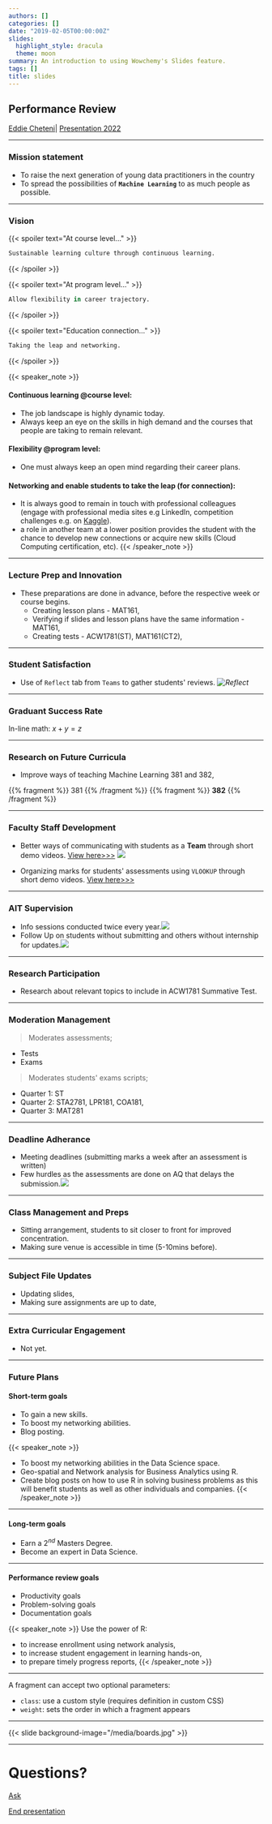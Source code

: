 ```yaml
---
authors: []
categories: []
date: "2019-02-05T00:00:00Z"
slides:
  highlight_style: dracula
  theme: moon
summary: An introduction to using Wowchemy's Slides feature.
tags: []
title: slides
---
```


## Performance Review

[Eddie Cheteni](/#about/)\| [Presentation 2022](https://wowchemy.com/docs/content/slides/)

---
### Mission statement

- To raise the next generation of young data practitioners in the country
- To spread the possibilities of **`Machine Learning`** to as much people as possible.
---

### Vision

{{< spoiler text="At course level..." >}}
```r
Sustainable learning culture through continuous learning.
```
{{< /spoiler >}}

{{< spoiler text="At program level..." >}}
```r
Allow flexibility in career trajectory.
```
{{< /spoiler >}}

{{< spoiler text="Education connection..." >}}
```r
Taking the leap and networking.
```
{{< /spoiler >}}

{{< speaker_note >}}

#### **Continuous learning \@course level:**

-   The job landscape is highly dynamic today.
-   Always keep an eye on the skills in high demand and the courses that people are taking to remain relevant.

#### **Flexibility \@program level:**

-   One must always keep an open mind regarding their career plans.

#### **Networking and enable students to take the leap (for connection):**

-   It is always good to remain in touch with professional colleagues (engage with professional media sites e.g LinkedIn, competition challenges e.g. on [Kaggle](https://www.kaggle.com)).
-   a role in another team at a lower position provides the student with the chance to develop new connections or acquire new skills (Cloud Computing certification, etc). {{< /speaker_note >}}

------------------------------------------------------------------------

### Lecture Prep and Innovation

-   These preparations are done in advance, before the respective week or course begins.
    -   Creating lesson plans - MAT161,
    -   Verifying if slides and lesson plans have the same information - MAT161,
    -   Creating tests - ACW1781(ST), MAT161(CT2),

------------------------------------------------------------------------

### Student Satisfaction

-   Use of `Reflect` tab from `Teams` to gather students' reviews. *![Reflect](images/reflection.png)*

------------------------------------------------------------------------

### Graduant Success Rate

In-line math: $x + y = z$

------------------------------------------------------------------------

### Research on Future Curricula

-   Improve ways of teaching Machine Learning 381 and 382,

{{% fragment %}} 381 {{% /fragment %}} {{% fragment %}} **382** {{% /fragment %}}

------------------------------------------------------------------------

### Faculty Staff Development

-   Better ways of communicating with students as a **Team** through short demo videos. [View here\>\>\>](https://belgiumcampusacza-my.sharepoint.com/:v:/g/personal/cheteni_e_belgiumcampus_ac_za/EZnOLIrSkPlJqtsqg_0UUAoBAX3d_jS5ML7jt9uxhfhI2A) ![](images/posting.png)

-   Organizing marks for students' assessments using `VLOOKUP` through short demo videos. [View here\>\>\>](https://belgiumcampusacza-my.sharepoint.com/:v:/g/personal/cheteni_e_belgiumcampus_ac_za/Eau1zFZpO4NNursd5E3h8EgBA9dr2vMHR0MaERRY_L219w?e=genbFH)

------------------------------------------------------------------------

### AIT Supervision

-   Info sessions conducted twice every year.![](images/ait-1.png)
-   Follow Up on students without submitting and others without internship for updates.![](images/follow-up.png)

------------------------------------------------------------------------

### Research Participation

-   Research about relevant topics to include in ACW1781 Summative Test.

------------------------------------------------------------------------

### Moderation Management

> Moderates assessments;

-   Tests
-   Exams

> Moderates students' exams scripts;

-   Quarter 1: ST
-   Quarter 2: STA2781, LPR181, COA181,
-   Quarter 3: MAT281

------------------------------------------------------------------------

### Deadline Adherance

-   Meeting deadlines (submitting marks a week after an assessment is written)
-   Few hurdles as the assessments are done on AQ that delays the submission.![](images/deadlines.png)

------------------------------------------------------------------------

### Class Management and Preps

-   Sitting arrangement, students to sit closer to front for improved concentration.
-   Making sure venue is accessible in time (5-10mins before).

------------------------------------------------------------------------

### Subject File Updates

-   Updating slides,
-   Making sure assignments are up to date,

------------------------------------------------------------------------

### Extra Curricular Engagement

-   Not yet.

------------------------------------------------------------------------

### Future Plans

#### Short-term goals

-   To gain a new skills.
-   To boost my networking abilities.
-   Blog posting.

{{< speaker_note >}}
- To boost my networking abilities in the Data Science space.
- Geo-spatial and Network analysis for Business Analytics using R.
- Create blog posts on how to use R in solving business problems as this will benefit students as well as other individuals and companies. 
  {{< /speaker_note >}}

------------------------------------------------------------------------

#### Long-term goals

-   Earn a $2^{nd}$ Masters Degree.
-   Become an expert in Data Science.

------------------------------------------------------------------------

#### Performance review goals

-   Productivity goals
-   Problem-solving goals
-   Documentation goals

{{< speaker_note >}}
Use the power of R: 
- to increase enrollment using network analysis,
- to increase student engagement in learning hands-on,
- to prepare timely progress reports,
  {{< /speaker_note >}}

---
A fragment can accept two optional parameters:

- `class`: use a custom style (requires definition in custom CSS)
- `weight`: sets the order in which a fragment appears
---

{{< slide background-image="/media/boards.jpg" >}}

------------------------------------------------------------------------

# Questions?

[Ask](https://discord.gg/z8wNYzb)

[End presentation](/#about/)

